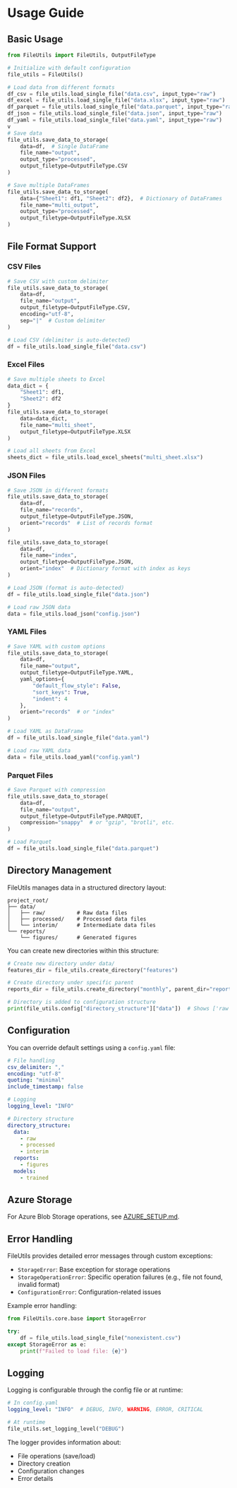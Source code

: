 # Usage Guide

## Basic Usage

```python
from FileUtils import FileUtils, OutputFileType

# Initialize with default configuration
file_utils = FileUtils()

# Load data from different formats
df_csv = file_utils.load_single_file("data.csv", input_type="raw")
df_excel = file_utils.load_single_file("data.xlsx", input_type="raw")
df_parquet = file_utils.load_single_file("data.parquet", input_type="raw")
df_json = file_utils.load_single_file("data.json", input_type="raw")
df_yaml = file_utils.load_single_file("data.yaml", input_type="raw")
v
# Save data
file_utils.save_data_to_storage(
    data=df,  # Single DataFrame
    file_name="output",
    output_type="processed",
    output_filetype=OutputFileType.CSV
)

# Save multiple DataFrames
file_utils.save_data_to_storage(
    data={"Sheet1": df1, "Sheet2": df2},  # Dictionary of DataFrames
    file_name="multi_output",
    output_type="processed",
    output_filetype=OutputFileType.XLSX
)
```

## File Format Support

### CSV Files
```python
# Save CSV with custom delimiter
file_utils.save_data_to_storage(
    data=df,
    file_name="output",
    output_filetype=OutputFileType.CSV,
    encoding="utf-8",
    sep="|"  # Custom delimiter
)

# Load CSV (delimiter is auto-detected)
df = file_utils.load_single_file("data.csv")
```

### Excel Files
```python
# Save multiple sheets to Excel
data_dict = {
    "Sheet1": df1,
    "Sheet2": df2
}
file_utils.save_data_to_storage(
    data=data_dict,
    file_name="multi_sheet",
    output_filetype=OutputFileType.XLSX
)

# Load all sheets from Excel
sheets_dict = file_utils.load_excel_sheets("multi_sheet.xlsx")
```

### JSON Files
```python
# Save JSON in different formats
file_utils.save_data_to_storage(
    data=df,
    file_name="records",
    output_filetype=OutputFileType.JSON,
    orient="records"  # List of records format
)

file_utils.save_data_to_storage(
    data=df,
    file_name="index",
    output_filetype=OutputFileType.JSON,
    orient="index"  # Dictionary format with index as keys
)

# Load JSON (format is auto-detected)
df = file_utils.load_single_file("data.json")

# Load raw JSON data
data = file_utils.load_json("config.json")
```

### YAML Files
```python
# Save YAML with custom options
file_utils.save_data_to_storage(
    data=df,
    file_name="output",
    output_filetype=OutputFileType.YAML,
    yaml_options={
        "default_flow_style": False,
        "sort_keys": True,
        "indent": 4
    },
    orient="records"  # or "index"
)

# Load YAML as DataFrame
df = file_utils.load_single_file("data.yaml")

# Load raw YAML data
data = file_utils.load_yaml("config.yaml")
```

### Parquet Files
```python
# Save Parquet with compression
file_utils.save_data_to_storage(
    data=df,
    file_name="output",
    output_filetype=OutputFileType.PARQUET,
    compression="snappy"  # or "gzip", "brotli", etc.
)

# Load Parquet
df = file_utils.load_single_file("data.parquet")
```

## Directory Management

FileUtils manages data in a structured directory layout:
```
project_root/
├── data/
│   ├── raw/          # Raw data files
│   ├── processed/    # Processed data files
│   └── interim/      # Intermediate data files
└── reports/
    └── figures/      # Generated figures
```

You can create new directories within this structure:

```python
# Create new directory under data/
features_dir = file_utils.create_directory("features")

# Create directory under specific parent
reports_dir = file_utils.create_directory("monthly", parent_dir="reports")

# Directory is added to configuration structure
print(file_utils.config["directory_structure"]["data"])  # Shows ['raw', 'processed', 'interim', 'features']
```

## Configuration

You can override default settings using a `config.yaml` file:

```yaml
# File handling
csv_delimiter: ","
encoding: "utf-8"
quoting: "minimal"
include_timestamp: false

# Logging
logging_level: "INFO"

# Directory structure
directory_structure:
  data:
    - raw
    - processed
    - interim
  reports:
    - figures
  models:
    - trained
```

## Azure Storage

For Azure Blob Storage operations, see [AZURE_SETUP.md](AZURE_SETUP.md).

## Error Handling

FileUtils provides detailed error messages through custom exceptions:
- `StorageError`: Base exception for storage operations
- `StorageOperationError`: Specific operation failures (e.g., file not found, invalid format)
- `ConfigurationError`: Configuration-related issues

Example error handling:
```python
from FileUtils.core.base import StorageError

try:
    df = file_utils.load_single_file("nonexistent.csv")
except StorageError as e:
    print(f"Failed to load file: {e}")
```

## Logging

Logging is configurable through the config file or at runtime:
```yaml
# In config.yaml
logging_level: "INFO"  # DEBUG, INFO, WARNING, ERROR, CRITICAL
```

```python
# At runtime
file_utils.set_logging_level("DEBUG")
```

The logger provides information about:
- File operations (save/load)
- Directory creation
- Configuration changes
- Error details